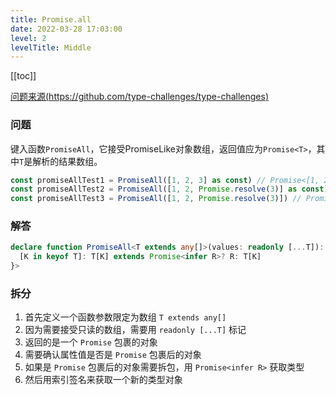 ```yaml
---
title: Promise.all
date: 2022-03-28 17:03:00
level: 2
levelTitle: Middle
---
```


[[toc]]

[问题来源(https://github.com/type-challenges/type-challenges)](https://github.com/type-challenges/type-challenges/blob/master/questions/16-medium-pop/README.zh-CN.md)
### 问题
键入函数`PromiseAll`，它接受PromiseLike对象数组，返回值应为`Promise<T>`，其中`T`是解析的结果数组。

```ts
const promiseAllTest1 = PromiseAll([1, 2, 3] as const) // Promise<[1, 2, 3]>
const promiseAllTest2 = PromiseAll([1, 2, Promise.resolve(3)] as const) // Promise<[1, 2, number]>
const promiseAllTest3 = PromiseAll([1, 2, Promise.resolve(3)]) // Promise<[number, number, number]>

```

### 解答

```typescript
declare function PromiseAll<T extends any[]>(values: readonly [...T]): Promise<{
  [K in keyof T]: T[K] extends Promise<infer R>? R: T[K]
}>
```

### 拆分
1. 首先定义一个函数参数限定为数组 `T extends any[]`
2. 因为需要接受只读的数组，需要用 `readonly [...T]` 标记
3. 返回的是一个 `Promise` 包裹的对象
4. 需要确认属性值是否是 `Promise` 包裹后的对象
5. 如果是 `Promise` 包裹后的对象需要拆包，用 `Promise<infer R>` 获取类型
6. 然后用索引签名来获取一个新的类型对象
